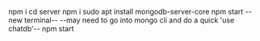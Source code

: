 npm i
cd server
npm i
sudo apt install mongodb-server-core
npm start
--new terminal--
--may need to go into mongo cli and do a quick 'use chatdb'--
npm start